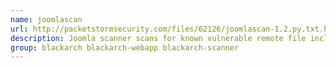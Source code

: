 ```yaml
---
name: joomlascan
url: http://packetstormsecurity.com/files/62126/joomlascan-1.2.py.txt.html
description: Joomla scanner scans for known vulnerable remote file inclusion paths and files.
group: blackarch blackarch-webapp blackarch-scanner
---
```

